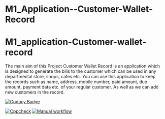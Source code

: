 # M1_Application--Customer-Wallet-Record

# M1_application-Customer-wallet-record

The main aim of this Project Customer Wallet Record is an application which is designed to generate the bills to the customer which can be used in any departmental store, shops, cafes etc. You can use this application to keep the records such as name, address, mobile number, paid amount, due amount, payment data etc. of your regular customer. As well as we can add new customers in the record.

[![Codacy Badge](https://app.codacy.com/project/badge/Grade/a1c9ee26e6204732a348c830b6948c84)](https://www.codacy.com/gh/Govardhan777/M1_application-Customer-wallet-record/dashboard?utm_source=github.com&amp;utm_medium=referral&amp;utm_content=Govardhan777/M1_application-Customer-wallet-record&amp;utm_campaign=Badge_Grade)


[![Cppcheck](https://github.com/Govardhan777/M1_application-Customer-wallet-record/actions/workflows/main.yml/badge.svg)](https://github.com/Govardhan777/M1_application-Customer-wallet-record/actions/workflows/main.yml)
[![Manual workflow](https://github.com/Govardhan777/M1_application-Customer-wallet-record/actions/workflows/testing.yml/badge.svg)](https://github.com/Govardhan777/M1_application-Customer-wallet-record/actions/workflows/testing.yml)
